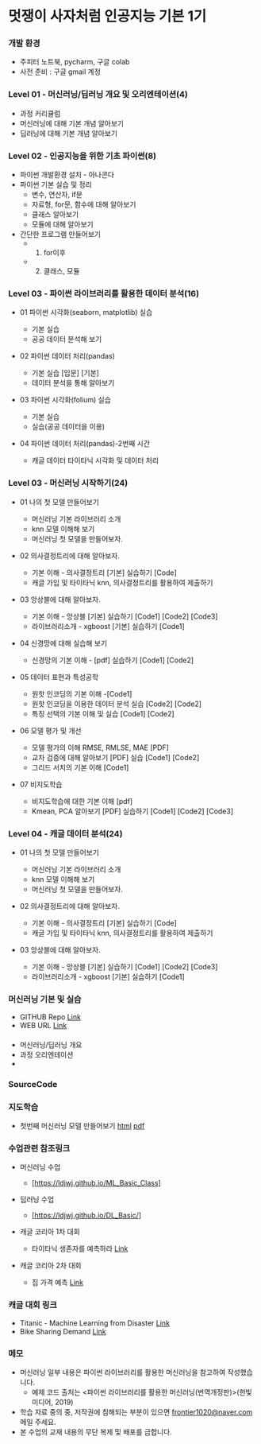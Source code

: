 # 멋쟁이 사자처럼 인공지능 기본 1기

### 개발 환경
 - 주피터 노트북, pycharm, 구글 colab
 - 사전 준비 : 구글 gmail 계정

### Level 01 - 머신러닝/딥러닝 개요 및 오리엔테이션(4) 
 - 과정 커리큘럼
 - 머신러닝에 대해 기본 개념 알아보기
 - 딥러닝에 대해 기본 개념 알아보기

### Level 02 - 인공지능을 위한 기초 파이썬(8)
 - 파이썬 개발환경 설치 - 아나콘다
 - 파이썬 기본 실습 및 정리
   - 변수, 연산자, if문
   - 자료형, for문, 함수에 대해 알아보기
   - 클래스 알아보기
   - 모듈에 대해 알아보기
 - 간단한 프로그램 만들어보기
   - 1. for이후
   - 2. 클래스, 모듈

### Level 03 - 파이썬 라이브러리를 활용한 데이터 분석(16)
  - 01 파이썬 시각화(seaborn, matplotlib) 실습
    - 기본 실습
    - 공공 데이터 분석해 보기

  - 02 파이썬 데이터 처리(pandas)
    - 기본 실습 [입문] [기본]
    - 데이터 분석을 통해 알아보기

  - 03 파이썬 시각화(folium) 실습
    - 기본 실습
    - 실습(공공 데이터을 이용)

  - 04 파이썬 데이터 처리(pandas)-2번째 시간
    - 캐글 데이터 타이타닉 시각화 및 데이터 처리

### Level 03 - 머신러닝 시작하기(24)
  - 01 나의 첫 모델 만들어보기
    - 머신러닝 기본 라이브러리 소개
    - knn 모델 이해해 보기
    - 머신러닝 첫 모델을 만들어보자.

  - 02 의사결정트리에 대해 알아보자.
    - 기본 이해 - 의사결정트리 [기본] 실습하기 [Code]
    - 캐글 가입 및 타이타닉 knn, 의사결정트리를 활용하여 제출하기

  - 03 앙상블에 대해 알아보자.
    - 기본 이해 - 앙상블 [기본] 실습하기 [Code1]  [Code2]  [Code3]
    - 라이브러리소개 - xgboost [기본] 실습하기 [Code1]

  - 04 신경망에 대해 실습해 보기
    - 신경망의 기본 이해 - [pdf] 실습하기 [Code1]  [Code2]

  - 05 데이터 표현과 특성공학
    - 원핫 인코딩의 기본 이해 -[Code1] 
    - 원핫 인코딩을 이용한 데이터 분석 실습 [Code2]  [Code2]
    - 특징 선택의 기본 이해 및 실습 [Code1] [Code2]

  - 06 모델 평가 및 개선
    - 모델 평가의 이해 RMSE, RMLSE, MAE [PDF]
    - 교차 검증에 대해 알아보기 [PDF] 실습 [Code1] [Code2]
    - 그리드 서치의 기본 이해 [Code1]

  - 07 비지도학습
    - 비지도학습에 대한 기본 이해 [pdf] 
    - Kmean, PCA 알아보기 [PDF] 실습하기 [Code1] [Code2] [Code3]

### Level 04 - 캐글 데이터 분석(24)
  - 01 나의 첫 모델 만들어보기
    - 머신러닝 기본 라이브러리 소개
    - knn 모델 이해해 보기
    - 머신러닝 첫 모델을 만들어보자.

  - 02 의사결정트리에 대해 알아보자.
    - 기본 이해 - 의사결정트리 [기본] 실습하기 [Code]
    - 캐글 가입 및 타이타닉 knn, 의사결정트리를 활용하여 제출하기

  - 03 앙상블에 대해 알아보자.
    - 기본 이해 - 앙상블 [기본] 실습하기 [Code1]  [Code2]  [Code3]
    - 라이브러리소개 - xgboost [기본] 실습하기 [Code1]


### 머신러닝 기본 및 실습
 * GITHUB Repo [Link](https://github.com/LDJWJ/AI_START_LionLike)
 * WEB URL [Link](https://ldjwj.github.io/AI_START_LionLike/)
 
#### 
 * 머신러닝/딥러닝 개요
 * 과정 오리엔테이션
 * 

### SourceCode
### 지도학습
 * 첫번째 머신러닝 모델 만들어보기 [html](https://ldjwj.github.io/AI_START_LionLike/part03_ml/code/ch01_01_ML_start_v11.html) [pdf](https://ldjwj.github.io/AI_START_LionLike/part03_ml/code/ch01_01_ML_start_v11.pdf)
 
### 수업관련 참조링크
 * 머신러닝 수업 
   * [https://ldjwj.github.io/ML_Basic_Class]
   
 * 딥러닝 수업
   * [https://ldjwj.github.io/DL_Basic/]

 * 캐글 코리아 1차 대회 
    * 타이타닉 생존자를 예측하라 [Link](https://www.kaggle.com/c/2019-1st-ml-month-with-kakr)
 
 * 캐글 코리아 2차 대회 
    * 집 가격 예측 [Link](https://www.kaggle.com/c/2019-2nd-ml-month-with-kakr)

### 캐글 대회 링크
 * Titanic - Machine Learning from Disaster [Link](https://www.kaggle.com/c/titanic)
 * Bike Sharing Demand [Link](https://www.kaggle.com/c/bike-sharing-demand)

### 메모
 * 머신러닝 일부 내용은 파이썬 라이브러리를 활용한 머신러닝을 참고하여 작성했습니다.
   - 예제 코드 출처는 <파이썬 라이브러리를 활용한 머신러닝(번역개정판)>(한빛미디어, 2019)
 * 학습 자료 중의 중, 저작권에 침해되는 부분이 있으면 frontier1020@naver.com 메일 주세요.
 * 본 수업의 교재 내용의 무단 복제 및 배포를 금합니다. 
